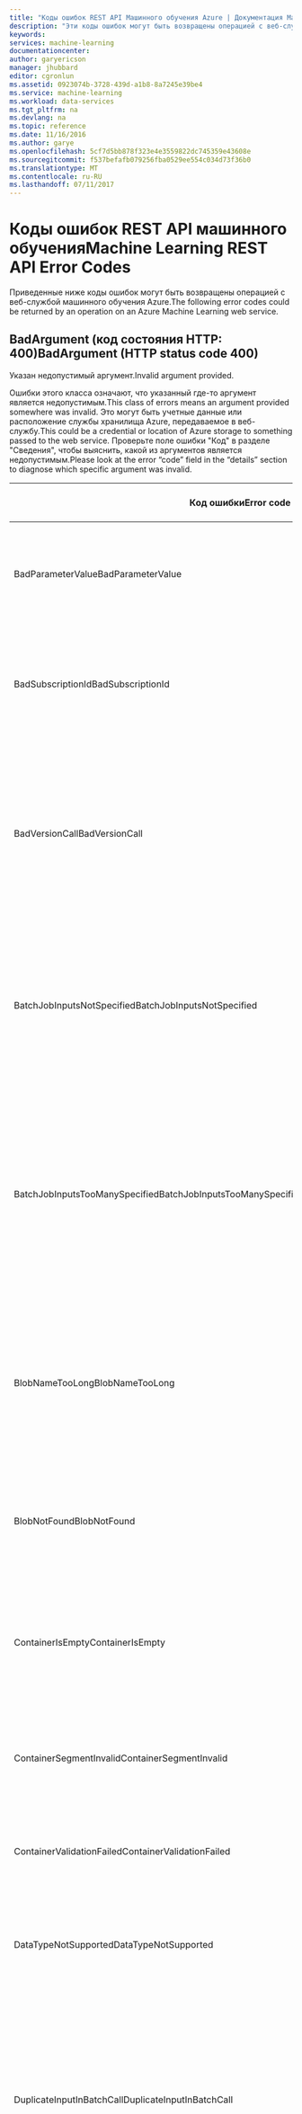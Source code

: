```yaml
---
title: "Коды ошибок REST API Машинного обучения Azure | Документация Майкрософт"
description: "Эти коды ошибок могут быть возвращены операцией с веб-службой машинного обучения Azure."
keywords: 
services: machine-learning
documentationcenter: 
author: garyericson
manager: jhubbard
editor: cgronlun
ms.assetid: 0923074b-3728-439d-a1b8-8a7245e39be4
ms.service: machine-learning
ms.workload: data-services
ms.tgt_pltfrm: na
ms.devlang: na
ms.topic: reference
ms.date: 11/16/2016
ms.author: garye
ms.openlocfilehash: 5cf7d5bb878f323e4e3559822dc745359e43608e
ms.sourcegitcommit: f537befafb079256fba0529ee554c034d73f36b0
ms.translationtype: MT
ms.contentlocale: ru-RU
ms.lasthandoff: 07/11/2017
---
```

# <a name="machine-learning-rest-api-error-codes"></a><span data-ttu-id="51729-103">Коды ошибок REST API машинного обучения</span><span class="sxs-lookup"><span data-stu-id="51729-103">Machine Learning REST API Error Codes</span></span>
 
<span data-ttu-id="51729-104">Приведенные ниже коды ошибок могут быть возвращены операцией с веб-службой машинного обучения Azure.</span><span class="sxs-lookup"><span data-stu-id="51729-104">The following error codes could be returned by an operation on an Azure Machine Learning web service.</span></span>
 
## <a name="badargument-http-status-code-400"></a><span data-ttu-id="51729-105">BadArgument (код состояния HTTP: 400)</span><span class="sxs-lookup"><span data-stu-id="51729-105">BadArgument (HTTP status code 400)</span></span>
 
<span data-ttu-id="51729-106">Указан недопустимый аргумент.</span><span class="sxs-lookup"><span data-stu-id="51729-106">Invalid argument provided.</span></span>
 
<span data-ttu-id="51729-107">Ошибки этого класса означают, что указанный где-то аргумент является недопустимым.</span><span class="sxs-lookup"><span data-stu-id="51729-107">This class of errors means an argument provided somewhere was invalid.</span></span> <span data-ttu-id="51729-108">Это могут быть учетные данные или расположение службы хранилища Azure, передаваемое в веб-службу.</span><span class="sxs-lookup"><span data-stu-id="51729-108">This could be a credential or location of Azure storage to something passed to the web service.</span></span> <span data-ttu-id="51729-109">Проверьте поле ошибки "Код" в разделе "Сведения", чтобы выяснить, какой из аргументов является недопустимым.</span><span class="sxs-lookup"><span data-stu-id="51729-109">Please look at the error “code” field in the “details” section to diagnose which specific argument was invalid.</span></span>
 
| <span data-ttu-id="51729-110">Код ошибки</span><span class="sxs-lookup"><span data-stu-id="51729-110">Error code</span></span> | <span data-ttu-id="51729-111">Сообщение для пользователя</span><span class="sxs-lookup"><span data-stu-id="51729-111">User message</span></span> |
| ---------- |--------------|
| <span data-ttu-id="51729-112">BadParameterValue</span><span class="sxs-lookup"><span data-stu-id="51729-112">BadParameterValue</span></span> | <span data-ttu-id="51729-113">Указано значение параметра, которое не удовлетворяет правилу параметра.</span><span class="sxs-lookup"><span data-stu-id="51729-113">The parameter value supplied does not satisfy the parameter rule on the parameter</span></span> |
| <span data-ttu-id="51729-114">BadSubscriptionId</span><span class="sxs-lookup"><span data-stu-id="51729-114">BadSubscriptionId</span></span> | <span data-ttu-id="51729-115">Для оценки использован не тот идентификатор подписки, который присутствует в ресурсе.</span><span class="sxs-lookup"><span data-stu-id="51729-115">The subscription Id that is used to score is not the one present in the resource</span></span> |
| <span data-ttu-id="51729-116">BadVersionCall</span><span class="sxs-lookup"><span data-stu-id="51729-116">BadVersionCall</span></span> | <span data-ttu-id="51729-117">Во время вызова API был передан недопустимый параметр версии: {0}.</span><span class="sxs-lookup"><span data-stu-id="51729-117">Invalid version parameter was passed during the API call: {0}.</span></span> <span data-ttu-id="51729-118">Обратитесь к странице справки по API, чтобы передать правильную версию, и повторите попытку.</span><span class="sxs-lookup"><span data-stu-id="51729-118">Check the API help page for passing the correct version and try again.</span></span> |
| <span data-ttu-id="51729-119">BatchJobInputsNotSpecified</span><span class="sxs-lookup"><span data-stu-id="51729-119">BatchJobInputsNotSpecified</span></span> | <span data-ttu-id="51729-120">В запросе не указаны следующие обязательные входные данные: {0}.</span><span class="sxs-lookup"><span data-stu-id="51729-120">The following required input(s) were not specified with the request: {0}.</span></span> <span data-ttu-id="51729-121">Убедитесь, что указаны все входные данные, и повторите попытку.</span><span class="sxs-lookup"><span data-stu-id="51729-121">Please ensure all input data is specified and try again.</span></span> |
| <span data-ttu-id="51729-122">BatchJobInputsTooManySpecified</span><span class="sxs-lookup"><span data-stu-id="51729-122">BatchJobInputsTooManySpecified</span></span> | <span data-ttu-id="51729-123">В запросе указано больше входных данных, чем определено в службе.</span><span class="sxs-lookup"><span data-stu-id="51729-123">The request specified more inputs than defined in the service.</span></span> <span data-ttu-id="51729-124">Список принимаемых входных данных: {0}.</span><span class="sxs-lookup"><span data-stu-id="51729-124">List of accepted input(s): {0}.</span></span> <span data-ttu-id="51729-125">Убедитесь, что все входные данные указаны правильно, и повторите попытку.</span><span class="sxs-lookup"><span data-stu-id="51729-125">Please ensure all input data is specified correctly and try again.</span></span> |
| <span data-ttu-id="51729-126">BlobNameTooLong</span><span class="sxs-lookup"><span data-stu-id="51729-126">BlobNameTooLong</span></span> | <span data-ttu-id="51729-127">Указан слишком длинный путь к хранилищу BLOB-объектов Azure для выходных диагностических данных: {0}.</span><span class="sxs-lookup"><span data-stu-id="51729-127">Azure blob storage path provided for diagnostic output is too long: {0}.</span></span> <span data-ttu-id="51729-128">Сократите путь и повторите попытку.</span><span class="sxs-lookup"><span data-stu-id="51729-128">Shorten the path and try again.</span></span> |
| <span data-ttu-id="51729-129">BlobNotFound</span><span class="sxs-lookup"><span data-stu-id="51729-129">BlobNotFound</span></span> | <span data-ttu-id="51729-130">Не удалось получить доступ к указанному большому двоичному объекту Azure: {0}.</span><span class="sxs-lookup"><span data-stu-id="51729-130">Unable to access the provided Azure blob - {0}.</span></span>  <span data-ttu-id="51729-131">Сообщение об ошибке Azure: {1}.</span><span class="sxs-lookup"><span data-stu-id="51729-131">Azure error message: {1}.</span></span> |
| <span data-ttu-id="51729-132">ContainerIsEmpty</span><span class="sxs-lookup"><span data-stu-id="51729-132">ContainerIsEmpty</span></span> | <span data-ttu-id="51729-133">Не указано имя контейнера службы хранилища Azure.</span><span class="sxs-lookup"><span data-stu-id="51729-133">No Azure storage container name was provided.</span></span> <span data-ttu-id="51729-134">Укажите допустимое имя контейнера и повторите попытку.</span><span class="sxs-lookup"><span data-stu-id="51729-134">Provide a valid container name and try again.</span></span> |
| <span data-ttu-id="51729-135">ContainerSegmentInvalid</span><span class="sxs-lookup"><span data-stu-id="51729-135">ContainerSegmentInvalid</span></span> | <span data-ttu-id="51729-136">Недопустимое имя контейнера.</span><span class="sxs-lookup"><span data-stu-id="51729-136">Invalid container name.</span></span> <span data-ttu-id="51729-137">Укажите допустимое имя контейнера и повторите попытку.</span><span class="sxs-lookup"><span data-stu-id="51729-137">Provide a valid container name and try again.</span></span> |
| <span data-ttu-id="51729-138">ContainerValidationFailed</span><span class="sxs-lookup"><span data-stu-id="51729-138">ContainerValidationFailed</span></span> | <span data-ttu-id="51729-139">Проверка контейнера BLOB-объектов завершилась следующей ошибкой: {0}.</span><span class="sxs-lookup"><span data-stu-id="51729-139">Blob container validation failed with this error: {0}.</span></span> |
| <span data-ttu-id="51729-140">DataTypeNotSupported</span><span class="sxs-lookup"><span data-stu-id="51729-140">DataTypeNotSupported</span></span> | <span data-ttu-id="51729-141">Указаны данные неподдерживаемого типа.</span><span class="sxs-lookup"><span data-stu-id="51729-141">Unsupported data type provided.</span></span> <span data-ttu-id="51729-142">Укажите данные допустимых типов и повторите попытку.</span><span class="sxs-lookup"><span data-stu-id="51729-142">Provide valid data type(s) and try again.</span></span> |
| <span data-ttu-id="51729-143">DuplicateInputInBatchCall</span><span class="sxs-lookup"><span data-stu-id="51729-143">DuplicateInputInBatchCall</span></span> | <span data-ttu-id="51729-144">Недопустимый пакетный запрос.</span><span class="sxs-lookup"><span data-stu-id="51729-144">The batch request is invalid.</span></span> <span data-ttu-id="51729-145">Невозможно одновременно указать отдельный элемент входных данных и несколько элементов входных данных.</span><span class="sxs-lookup"><span data-stu-id="51729-145">Cannot specify both single and multiple input at the same time.</span></span> <span data-ttu-id="51729-146">Удалите один из этих элементов из запроса и повторите попытку.</span><span class="sxs-lookup"><span data-stu-id="51729-146">Remove one of these items from the request and try again.</span></span> |
| <span data-ttu-id="51729-147">ExpiryTimeInThePast</span><span class="sxs-lookup"><span data-stu-id="51729-147">ExpiryTimeInThePast</span></span> | <span data-ttu-id="51729-148">Указано время окончания срока действия в прошлом: {0}.</span><span class="sxs-lookup"><span data-stu-id="51729-148">Expiry time provided is in the past: {0}.</span></span> <span data-ttu-id="51729-149">Укажите время окончания срока действия в будущем в формате UTC и повторите попытку.</span><span class="sxs-lookup"><span data-stu-id="51729-149">Provide a future expiry time in UTC and try again.</span></span> <span data-ttu-id="51729-150">Чтобы срок действия не истекал, задайте значение NULL.</span><span class="sxs-lookup"><span data-stu-id="51729-150">To never expire, set expiry time to NULL.</span></span> |
| <span data-ttu-id="51729-151">IncompleteSettings</span><span class="sxs-lookup"><span data-stu-id="51729-151">IncompleteSettings</span></span> | <span data-ttu-id="51729-152">Параметры диагностики являются неполными.</span><span class="sxs-lookup"><span data-stu-id="51729-152">Diagnostics settings are incomplete.</span></span> |
| <span data-ttu-id="51729-153">InputBlobRelativeLocationInvalid</span><span class="sxs-lookup"><span data-stu-id="51729-153">InputBlobRelativeLocationInvalid</span></span> | <span data-ttu-id="51729-154">Не указано имя большого двоичного объекта службы хранилища Azure.</span><span class="sxs-lookup"><span data-stu-id="51729-154">No Azure storage blob name provided.</span></span> <span data-ttu-id="51729-155">Укажите допустимое имя большого двоичного объекта и повторите попытку.</span><span class="sxs-lookup"><span data-stu-id="51729-155">Provide a valid blob name and try again.</span></span> |
| <span data-ttu-id="51729-156">InvalidBlob</span><span class="sxs-lookup"><span data-stu-id="51729-156">InvalidBlob</span></span> | <span data-ttu-id="51729-157">Недопустимая спецификация большого двоичного объекта: {0}.</span><span class="sxs-lookup"><span data-stu-id="51729-157">Invalid blob specification for blob: {0}.</span></span> <span data-ttu-id="51729-158">Убедитесь в правильности строки подключения и относительного пути или спецификации маркера SAS и повторите попытку.</span><span class="sxs-lookup"><span data-stu-id="51729-158">Verify that connection string / relative path or SAS token specification is correct and try again.</span></span> |
| <span data-ttu-id="51729-159">InvalidBlobConnectionString</span><span class="sxs-lookup"><span data-stu-id="51729-159">InvalidBlobConnectionString</span></span> | <span data-ttu-id="51729-160">Для одного из больших двоичных объектов ввода или вывода указана недопустимая строка подключения: {0}.</span><span class="sxs-lookup"><span data-stu-id="51729-160">The connection string specified for one of the input/output blobs in invalid: {0}.</span></span> <span data-ttu-id="51729-161">Исправьте ее и повторите попытку.</span><span class="sxs-lookup"><span data-stu-id="51729-161">Please correct this and try again.</span></span> |
| <span data-ttu-id="51729-162">InvalidBlobExtension</span><span class="sxs-lookup"><span data-stu-id="51729-162">InvalidBlobExtension</span></span> | <span data-ttu-id="51729-163">Ссылка на большой двоичный объект {0} является недопустимой или в ней отсутствует расширение файла.</span><span class="sxs-lookup"><span data-stu-id="51729-163">The blob reference: {0} has an invalid or missing file extension.</span></span> <span data-ttu-id="51729-164">Для этого типа выходных данных поддерживаются следующие расширения файла: "{1}".</span><span class="sxs-lookup"><span data-stu-id="51729-164">Supported file extensions for this output type are: "{1}".</span></span> |
| <span data-ttu-id="51729-165">InvalidInputNames</span><span class="sxs-lookup"><span data-stu-id="51729-165">InvalidInputNames</span></span> | <span data-ttu-id="51729-166">В запросе указаны недопустимые имена входных данных службы: {0}.</span><span class="sxs-lookup"><span data-stu-id="51729-166">Invalid service input name(s) specified in the request: {0}.</span></span> <span data-ttu-id="51729-167">Сопоставьте входные данные с соответствующими входными данными службы и повторите попытку.</span><span class="sxs-lookup"><span data-stu-id="51729-167">Please map the input data to the correct service inputs and try again.</span></span> |
| <span data-ttu-id="51729-168">InvalidOutputOverrideName</span><span class="sxs-lookup"><span data-stu-id="51729-168">InvalidOutputOverrideName</span></span> | <span data-ttu-id="51729-169">Недопустимое переопределяемое имя выходных данных: {0}.</span><span class="sxs-lookup"><span data-stu-id="51729-169">Invalid output override name: {0}.</span></span> <span data-ttu-id="51729-170">У службы нет выходного узла с таким именем.</span><span class="sxs-lookup"><span data-stu-id="51729-170">The service does not have an output node with this name.</span></span> <span data-ttu-id="51729-171">Передайте правильное имя выходного узла для переопределения (регистр знаков учитывается).</span><span class="sxs-lookup"><span data-stu-id="51729-171">Please pass in a correct output node name to override (case sensitivity applies).</span></span> |
| <span data-ttu-id="51729-172">InvalidQueryParameter</span><span class="sxs-lookup"><span data-stu-id="51729-172">InvalidQueryParameter</span></span> | <span data-ttu-id="51729-173">Недопустимый параметр запроса "{0}".</span><span class="sxs-lookup"><span data-stu-id="51729-173">Invalid query parameter '{0}'.</span></span> <span data-ttu-id="51729-174">{1}</span><span class="sxs-lookup"><span data-stu-id="51729-174">{1}</span></span> |
| <span data-ttu-id="51729-175">MissingInputBlobInformation</span><span class="sxs-lookup"><span data-stu-id="51729-175">MissingInputBlobInformation</span></span> | <span data-ttu-id="51729-176">Отсутствуют сведения о большом двоичном объекте службы хранилища Azure.</span><span class="sxs-lookup"><span data-stu-id="51729-176">Missing Azure storage blob information.</span></span> <span data-ttu-id="51729-177">Укажите допустимую строку подключения и относительный путь или универсальный код ресурса (URI) и повторите попытку.</span><span class="sxs-lookup"><span data-stu-id="51729-177">Provide a valid connection string and relative path or URI and try again.</span></span> |
| <span data-ttu-id="51729-178">MissingJobId</span><span class="sxs-lookup"><span data-stu-id="51729-178">MissingJobId</span></span> | <span data-ttu-id="51729-179">Идентификатор задания не указан.</span><span class="sxs-lookup"><span data-stu-id="51729-179">No job Id provided.</span></span> <span data-ttu-id="51729-180">Идентификатор задания возвращается при отправке задания в первый раз.</span><span class="sxs-lookup"><span data-stu-id="51729-180">A job Id is returned when a job was submitted for the first time.</span></span> <span data-ttu-id="51729-181">Проверьте правильность идентификатора задания и повторите попытку.</span><span class="sxs-lookup"><span data-stu-id="51729-181">Verify the job Id is correct and try again.</span></span> |
| <span data-ttu-id="51729-182">MissingKeys</span><span class="sxs-lookup"><span data-stu-id="51729-182">MissingKeys</span></span> | <span data-ttu-id="51729-183">Ключи не указаны, либо не предоставлен первичный или вторичный ключ.</span><span class="sxs-lookup"><span data-stu-id="51729-183">No Keys provided or one of Primary or Secondary Key is not provided.</span></span> |
| <span data-ttu-id="51729-184">MissingModelPackage</span><span class="sxs-lookup"><span data-stu-id="51729-184">MissingModelPackage</span></span> | <span data-ttu-id="51729-185">Не указан идентификатор пакета модели или пакет модели.</span><span class="sxs-lookup"><span data-stu-id="51729-185">No model package Id or model package provided.</span></span> <span data-ttu-id="51729-186">Укажите допустимый идентификатор пакета модели или пакет модели и повторите попытку.</span><span class="sxs-lookup"><span data-stu-id="51729-186">Provide a valid model package Id or model package and try again.</span></span> |
| <span data-ttu-id="51729-187">MissingOutputOverrideSpecification</span><span class="sxs-lookup"><span data-stu-id="51729-187">MissingOutputOverrideSpecification</span></span> | <span data-ttu-id="51729-188">В запросе отсутствует спецификация большого двоичного объекта для переопределения выходных данных {0}.</span><span class="sxs-lookup"><span data-stu-id="51729-188">The request is missing the blob specification for output override {0}.</span></span> <span data-ttu-id="51729-189">Укажите в запросе действительное расположение большого двоичного объекта или удалите спецификацию выходных данных, если переопределение расположения не требуется.</span><span class="sxs-lookup"><span data-stu-id="51729-189">Please specify a valid blob location with the request, or remove the output specification if no location override is desired.</span></span> |
| <span data-ttu-id="51729-190">MissingRequestInput</span><span class="sxs-lookup"><span data-stu-id="51729-190">MissingRequestInput</span></span> | <span data-ttu-id="51729-191">Веб-служба ожидает входные данные, но они не были предоставлены.</span><span class="sxs-lookup"><span data-stu-id="51729-191">The web service expects an input, but no input was provided.</span></span> <span data-ttu-id="51729-192">Убедитесь, что допустимые входные данные предоставляются через входные порты в модели, и повторите попытку.</span><span class="sxs-lookup"><span data-stu-id="51729-192">Ensure valid inputs are provided based on the published input ports in the model and try again.</span></span> |
| <span data-ttu-id="51729-193">MissingRequiredGlobalParameters</span><span class="sxs-lookup"><span data-stu-id="51729-193">MissingRequiredGlobalParameters</span></span> | <span data-ttu-id="51729-194">Указаны не все необходимые параметры веб-службы.</span><span class="sxs-lookup"><span data-stu-id="51729-194">Not all required web service parameter(s) provided.</span></span> <span data-ttu-id="51729-195">Проверьте правильность ожидаемых параметров для модулей и повторите попытку.</span><span class="sxs-lookup"><span data-stu-id="51729-195">Verify the parameter(s) expected for the module(s) are correct and try again.</span></span> |
| <span data-ttu-id="51729-196">MissingRequiredOutputOverrides</span><span class="sxs-lookup"><span data-stu-id="51729-196">MissingRequiredOutputOverrides</span></span> | <span data-ttu-id="51729-197">При вызове зашифрованной конечной точки службы обязательно передавать переопределения выходных данных для выходных данных службы.</span><span class="sxs-lookup"><span data-stu-id="51729-197">When calling an encrypted service endpoint it is mandatory to pass in output overrides for all the service's outputs.</span></span> <span data-ttu-id="51729-198">Сейчас отсутствуют переопределения следующих выходных данных: {0}</span><span class="sxs-lookup"><span data-stu-id="51729-198">Missing overrides at this time for these outputs: {0}</span></span> |
| <span data-ttu-id="51729-199">MissingWebServiceGroupId</span><span class="sxs-lookup"><span data-stu-id="51729-199">MissingWebServiceGroupId</span></span> | <span data-ttu-id="51729-200">Не указан идентификатор группы веб-службы.</span><span class="sxs-lookup"><span data-stu-id="51729-200">No web service group Id provided.</span></span> <span data-ttu-id="51729-201">Укажите допустимый идентификатор группы веб-службы и повторите попытку.</span><span class="sxs-lookup"><span data-stu-id="51729-201">Provide a valid web service group Id and try again.</span></span> |
| <span data-ttu-id="51729-202">MissingWebServiceId</span><span class="sxs-lookup"><span data-stu-id="51729-202">MissingWebServiceId</span></span> | <span data-ttu-id="51729-203">Не указан идентификатор веб-службы.</span><span class="sxs-lookup"><span data-stu-id="51729-203">No web service Id provided.</span></span> <span data-ttu-id="51729-204">Укажите допустимый идентификатор веб-службы и повторите попытку.</span><span class="sxs-lookup"><span data-stu-id="51729-204">Provide a valid web service Id and try again.</span></span> |
| <span data-ttu-id="51729-205">MissingWebServicePackage</span><span class="sxs-lookup"><span data-stu-id="51729-205">MissingWebServicePackage</span></span> | <span data-ttu-id="51729-206">Не указан пакет веб-службы.</span><span class="sxs-lookup"><span data-stu-id="51729-206">No web Service package provided.</span></span> <span data-ttu-id="51729-207">Укажите допустимый пакет веб-службы и повторите попытку.</span><span class="sxs-lookup"><span data-stu-id="51729-207">Provide a valid web service package and try again.</span></span> |
| <span data-ttu-id="51729-208">MissingWorkspaceId</span><span class="sxs-lookup"><span data-stu-id="51729-208">MissingWorkspaceId</span></span> | <span data-ttu-id="51729-209">Не указан идентификатор рабочей области.</span><span class="sxs-lookup"><span data-stu-id="51729-209">No workspace Id provided.</span></span> <span data-ttu-id="51729-210">Укажите допустимый идентификатор рабочей области и повторите попытку.</span><span class="sxs-lookup"><span data-stu-id="51729-210">Provide a valid workspace Id and try again.</span></span> |
| <span data-ttu-id="51729-211">ModelConfigurationInvalid</span><span class="sxs-lookup"><span data-stu-id="51729-211">ModelConfigurationInvalid</span></span> | <span data-ttu-id="51729-212">Недопустимая конфигурации модели в пакете модели.</span><span class="sxs-lookup"><span data-stu-id="51729-212">Invalid model configuration in the model package.</span></span> <span data-ttu-id="51729-213">Убедитесь, конфигурация модели содержит определение конечных точек вывода, конечную точку ошибок STD и конечную точку вывода STD, затем повторите попытку.</span><span class="sxs-lookup"><span data-stu-id="51729-213">Ensure the model configuration contains output endpoint(s) definition, std error endpoint, and std out endpoint and try again.</span></span> |
| <span data-ttu-id="51729-214">ModelPackageIdInvalid</span><span class="sxs-lookup"><span data-stu-id="51729-214">ModelPackageIdInvalid</span></span> | <span data-ttu-id="51729-215">Недопустимый идентификатор пакета модели.</span><span class="sxs-lookup"><span data-stu-id="51729-215">Invalid model package Id.</span></span> <span data-ttu-id="51729-216">Проверьте, правильно ли указан идентификатор пакета модели, и повторите попытку.</span><span class="sxs-lookup"><span data-stu-id="51729-216">Verify that the model package Id is correct and try again.</span></span> |
| <span data-ttu-id="51729-217">RequestBodyInvalid</span><span class="sxs-lookup"><span data-stu-id="51729-217">RequestBodyInvalid</span></span> | <span data-ttu-id="51729-218">Не указан текст запроса, или при десериализации текста запроса произошла ошибка.</span><span class="sxs-lookup"><span data-stu-id="51729-218">No request body provided or error in deserializing the request body.</span></span> |
| <span data-ttu-id="51729-219">RequestIsEmpty</span><span class="sxs-lookup"><span data-stu-id="51729-219">RequestIsEmpty</span></span> | <span data-ttu-id="51729-220">Запрос не указан.</span><span class="sxs-lookup"><span data-stu-id="51729-220">No request provided.</span></span> <span data-ttu-id="51729-221">Укажите допустимый запрос и повторите попытку.</span><span class="sxs-lookup"><span data-stu-id="51729-221">Provide a valid request and try again.</span></span> |
| <span data-ttu-id="51729-222">UnexpectedParameter</span><span class="sxs-lookup"><span data-stu-id="51729-222">UnexpectedParameter</span></span> | <span data-ttu-id="51729-223">Указан непредвиденный параметр.</span><span class="sxs-lookup"><span data-stu-id="51729-223">Unexpected parameters provided.</span></span> <span data-ttu-id="51729-224">Проверьте, что имена всех параметров указаны правильно и что передаются только ожидаемые параметры, после чего повторите попытку.</span><span class="sxs-lookup"><span data-stu-id="51729-224">Verify all parameter names are spelled correctly, only expected parameters are passed, and try again.</span></span> |
| <span data-ttu-id="51729-225">UnknownError</span><span class="sxs-lookup"><span data-stu-id="51729-225">UnknownError</span></span> | <span data-ttu-id="51729-226">Произошла неизвестная ошибка.</span><span class="sxs-lookup"><span data-stu-id="51729-226">Unknown error.</span></span> |
| <span data-ttu-id="51729-227">UserParameterInvalid</span><span class="sxs-lookup"><span data-stu-id="51729-227">UserParameterInvalid</span></span> | <span data-ttu-id="51729-228">{0}</span><span class="sxs-lookup"><span data-stu-id="51729-228">{0}</span></span> |
| <span data-ttu-id="51729-229">WebServiceConcurrentRequestRequirementInvalid</span><span class="sxs-lookup"><span data-stu-id="51729-229">WebServiceConcurrentRequestRequirementInvalid</span></span> | <span data-ttu-id="51729-230">Не удается изменить требуемое число одновременных запросов для веб-службы {0}.</span><span class="sxs-lookup"><span data-stu-id="51729-230">Cannot change concurrent requests requirements for {0} web service.</span></span> |
| <span data-ttu-id="51729-231">WebServiceIdInvalid</span><span class="sxs-lookup"><span data-stu-id="51729-231">WebServiceIdInvalid</span></span> | <span data-ttu-id="51729-232">Указан недопустимый идентификатор веб-службы.</span><span class="sxs-lookup"><span data-stu-id="51729-232">Invalid web service id provided.</span></span> <span data-ttu-id="51729-233">Идентификатором веб-службы должен быть допустимый идентификатор GUID.</span><span class="sxs-lookup"><span data-stu-id="51729-233">Web service id should be a valid guid.</span></span> |
| <span data-ttu-id="51729-234">WebServiceTooManyConcurrentRequestRequirement</span><span class="sxs-lookup"><span data-stu-id="51729-234">WebServiceTooManyConcurrentRequestRequirement</span></span> | <span data-ttu-id="51729-235">Не удалось задать значение требуемого числа одновременных запросов больше {0}.</span><span class="sxs-lookup"><span data-stu-id="51729-235">Cannot set concurrent request requirement to more than {0}.</span></span> |
| <span data-ttu-id="51729-236">WebServiceTypeInvalid</span><span class="sxs-lookup"><span data-stu-id="51729-236">WebServiceTypeInvalid</span></span> | <span data-ttu-id="51729-237">Указан недопустимый тип веб-службы.</span><span class="sxs-lookup"><span data-stu-id="51729-237">Invalid web service type provided.</span></span> <span data-ttu-id="51729-238">Проверьте правильность допустимого типа веб-службы и повторите попытку.</span><span class="sxs-lookup"><span data-stu-id="51729-238">Verify the valid web service type is correct and try again.</span></span> <span data-ttu-id="51729-239">Допустимые типы веб-службы: {0}.</span><span class="sxs-lookup"><span data-stu-id="51729-239">Valid web service types: {0}.</span></span> |
 
## <a name="baduserargument-http-status-code-400"></a><span data-ttu-id="51729-240">BadUserArgument (код состояния HTTP: 400)</span><span class="sxs-lookup"><span data-stu-id="51729-240">BadUserArgument (HTTP status code 400)</span></span>
 
<span data-ttu-id="51729-241">Указан недопустимый аргумент пользователя.</span><span class="sxs-lookup"><span data-stu-id="51729-241">Invalid user argument provided.</span></span>
 
| <span data-ttu-id="51729-242">Код ошибки</span><span class="sxs-lookup"><span data-stu-id="51729-242">Error code</span></span> | <span data-ttu-id="51729-243">Сообщение для пользователя</span><span class="sxs-lookup"><span data-stu-id="51729-243">User message</span></span> |
| ---------- |--------------|
| <span data-ttu-id="51729-244">InputMismatchError</span><span class="sxs-lookup"><span data-stu-id="51729-244">InputMismatchError</span></span> | <span data-ttu-id="51729-245">Входные данные не соответствует схеме входного порта.</span><span class="sxs-lookup"><span data-stu-id="51729-245">Input data does not match input port schema.</span></span> |
| <span data-ttu-id="51729-246">InputParseError</span><span class="sxs-lookup"><span data-stu-id="51729-246">InputParseError</span></span> | <span data-ttu-id="51729-247">Произошла ошибка анализа входного вектора.</span><span class="sxs-lookup"><span data-stu-id="51729-247">Parsing of input vector failed.</span></span>  <span data-ttu-id="51729-248">Убедитесь, что входной вектор содержит правильное количество столбцов и типов данных.</span><span class="sxs-lookup"><span data-stu-id="51729-248">Verify the input vector has the correct number of columns and data types.</span></span>  <span data-ttu-id="51729-249">Дополнительная информация: {0}.</span><span class="sxs-lookup"><span data-stu-id="51729-249">Additional details: {0}.</span></span> |
| <span data-ttu-id="51729-250">MissingRequiredGlobalParameters</span><span class="sxs-lookup"><span data-stu-id="51729-250">MissingRequiredGlobalParameters</span></span> | <span data-ttu-id="51729-251">Отсутствуют параметры, ожидаемые веб-службой.</span><span class="sxs-lookup"><span data-stu-id="51729-251">Parameter(s) expected by the web service are missing.</span></span> <span data-ttu-id="51729-252">Проверьте правильность всех обязательных параметров, ожидаемых веб-службой, и повторите попытку.</span><span class="sxs-lookup"><span data-stu-id="51729-252">Verify all the required parameters expected by the web service are correct and try again.</span></span> |
| <span data-ttu-id="51729-253">UnexpectedParameter</span><span class="sxs-lookup"><span data-stu-id="51729-253">UnexpectedParameter</span></span> | <span data-ttu-id="51729-254">Убедитесь, что передаются только обязательные параметры, ожидаемые веб-службой, и повторите попытку.</span><span class="sxs-lookup"><span data-stu-id="51729-254">Verify only the required parameters expected by the web service are passed and try again.</span></span> |
| <span data-ttu-id="51729-255">UserParameterInvalid</span><span class="sxs-lookup"><span data-stu-id="51729-255">UserParameterInvalid</span></span> | <span data-ttu-id="51729-256">{0}</span><span class="sxs-lookup"><span data-stu-id="51729-256">{0}</span></span> |
 
## <a name="invalidoperation-http-status-code-400"></a><span data-ttu-id="51729-257">InvalidOperation (код состояния HTTP: 400)</span><span class="sxs-lookup"><span data-stu-id="51729-257">InvalidOperation (HTTP status code 400)</span></span>
 
<span data-ttu-id="51729-258">Запрос является недопустимым в текущем контексте.</span><span class="sxs-lookup"><span data-stu-id="51729-258">The request is invalid in the current context.</span></span>
 
| <span data-ttu-id="51729-259">Код ошибки</span><span class="sxs-lookup"><span data-stu-id="51729-259">Error code</span></span> | <span data-ttu-id="51729-260">Сообщение для пользователя</span><span class="sxs-lookup"><span data-stu-id="51729-260">User message</span></span> |
| ---------- |--------------|
| <span data-ttu-id="51729-261">CannotStartJob</span><span class="sxs-lookup"><span data-stu-id="51729-261">CannotStartJob</span></span> | <span data-ttu-id="51729-262">Не удается запустить задание, так как оно находится в состоянии {0}.</span><span class="sxs-lookup"><span data-stu-id="51729-262">The job cannot be started because it is in {0} state.</span></span> |
| <span data-ttu-id="51729-263">IncompatibleModel</span><span class="sxs-lookup"><span data-stu-id="51729-263">IncompatibleModel</span></span> | <span data-ttu-id="51729-264">Модель несовместима с версией запроса.</span><span class="sxs-lookup"><span data-stu-id="51729-264">The model is incompatible with the request version.</span></span> <span data-ttu-id="51729-265">Версия запроса поддерживает только модели с отдельным выходным объектом DataTable.</span><span class="sxs-lookup"><span data-stu-id="51729-265">The request version only supports single datatable output models.</span></span> |
| <span data-ttu-id="51729-266">MultipleInputsNotAllowed</span><span class="sxs-lookup"><span data-stu-id="51729-266">MultipleInputsNotAllowed</span></span> | <span data-ttu-id="51729-267">Модель не допускает несколько элементов входных данных.</span><span class="sxs-lookup"><span data-stu-id="51729-267">The model does not allow multiple inputs.</span></span> |
 
## <a name="libraryexecutionerror-http-status-code-400"></a><span data-ttu-id="51729-268">LibraryExecutionError (код состояния HTTP: 400)</span><span class="sxs-lookup"><span data-stu-id="51729-268">LibraryExecutionError (HTTP status code 400)</span></span>
 
<span data-ttu-id="51729-269">При выполнении модуля произошла внутренняя ошибка библиотеки.</span><span class="sxs-lookup"><span data-stu-id="51729-269">Module execution encountered an internal library error.</span></span>
 
 
## <a name="moduleexecutionerror-http-status-code-400"></a><span data-ttu-id="51729-270">ModuleExecutionError (код состояния HTTP: 400)</span><span class="sxs-lookup"><span data-stu-id="51729-270">ModuleExecutionError (HTTP status code 400)</span></span>
 
<span data-ttu-id="51729-271">Ошибка выполнения модуля.</span><span class="sxs-lookup"><span data-stu-id="51729-271">Module execution encountered an error.</span></span>
 
 
## <a name="webservicepackageerror-http-status-code-400"></a><span data-ttu-id="51729-272">WebServicePackageError (код состояния HTTP: 400)</span><span class="sxs-lookup"><span data-stu-id="51729-272">WebServicePackageError (HTTP status code 400)</span></span>
 
<span data-ttu-id="51729-273">Указан недопустимый пакет веб-службы.</span><span class="sxs-lookup"><span data-stu-id="51729-273">Invalid web service package.</span></span> <span data-ttu-id="51729-274">Проверьте правильность указанного пакета веб-службы и повторите попытку.</span><span class="sxs-lookup"><span data-stu-id="51729-274">Verify the web service package provided is correct and try again.</span></span>
 
| <span data-ttu-id="51729-275">Код ошибки</span><span class="sxs-lookup"><span data-stu-id="51729-275">Error code</span></span> | <span data-ttu-id="51729-276">Сообщение для пользователя</span><span class="sxs-lookup"><span data-stu-id="51729-276">User message</span></span> |
| ---------- |--------------|
| <span data-ttu-id="51729-277">FormatError</span><span class="sxs-lookup"><span data-stu-id="51729-277">FormatError</span></span> | <span data-ttu-id="51729-278">Пакет веб-службы имеет неправильный формат.</span><span class="sxs-lookup"><span data-stu-id="51729-278">The web service package is malformed.</span></span> <span data-ttu-id="51729-279">Дополнительные сведения: {0}.</span><span class="sxs-lookup"><span data-stu-id="51729-279">Details: {0}</span></span> |
| <span data-ttu-id="51729-280">RuntimesError</span><span class="sxs-lookup"><span data-stu-id="51729-280">RuntimesError</span></span> | <span data-ttu-id="51729-281">Недопустимый граф пакета веб-службы.</span><span class="sxs-lookup"><span data-stu-id="51729-281">The web service package graph is invalid.</span></span> <span data-ttu-id="51729-282">Дополнительные сведения: {0}.</span><span class="sxs-lookup"><span data-stu-id="51729-282">Details: {0}</span></span> |
| <span data-ttu-id="51729-283">ValidationError</span><span class="sxs-lookup"><span data-stu-id="51729-283">ValidationError</span></span> | <span data-ttu-id="51729-284">Недопустимый граф пакета веб-службы.</span><span class="sxs-lookup"><span data-stu-id="51729-284">The web service package graph is invalid.</span></span> <span data-ttu-id="51729-285">Дополнительные сведения: {0}.</span><span class="sxs-lookup"><span data-stu-id="51729-285">Details: {0}</span></span> |
 
## <a name="unauthorized-http-status-code-401"></a><span data-ttu-id="51729-286">Unauthorized (код состояния HTTP: 401).</span><span class="sxs-lookup"><span data-stu-id="51729-286">Unauthorized (HTTP status code 401)</span></span>
 
<span data-ttu-id="51729-287">Запрос не авторизован для доступа к ресурсу.</span><span class="sxs-lookup"><span data-stu-id="51729-287">Request is unauthorized to access resource.</span></span>
 
| <span data-ttu-id="51729-288">Код ошибки</span><span class="sxs-lookup"><span data-stu-id="51729-288">Error code</span></span> | <span data-ttu-id="51729-289">Сообщение для пользователя</span><span class="sxs-lookup"><span data-stu-id="51729-289">User message</span></span> |
| ---------- |--------------|
| <span data-ttu-id="51729-290">AdminRequestUnauthorized</span><span class="sxs-lookup"><span data-stu-id="51729-290">AdminRequestUnauthorized</span></span> | <span data-ttu-id="51729-291">Не авторизовано</span><span class="sxs-lookup"><span data-stu-id="51729-291">Unauthorized</span></span> |
| <span data-ttu-id="51729-292">ManagementRequestUnauthorized</span><span class="sxs-lookup"><span data-stu-id="51729-292">ManagementRequestUnauthorized</span></span> | <span data-ttu-id="51729-293">Не авторизовано</span><span class="sxs-lookup"><span data-stu-id="51729-293">Unauthorized</span></span> |
| <span data-ttu-id="51729-294">ScoreRequestUnauthorized</span><span class="sxs-lookup"><span data-stu-id="51729-294">ScoreRequestUnauthorized</span></span> | <span data-ttu-id="51729-295">Указаны недопустимые учетные данные.</span><span class="sxs-lookup"><span data-stu-id="51729-295">Invalid credentials provided.</span></span> |
 
## <a name="notfound-http-status-code-404"></a><span data-ttu-id="51729-296">NotFound (код состояния HTTP: 404)</span><span class="sxs-lookup"><span data-stu-id="51729-296">NotFound (HTTP status code 404)</span></span>
 
<span data-ttu-id="51729-297">Ресурс не найден.</span><span class="sxs-lookup"><span data-stu-id="51729-297">Resource not found.</span></span>
 
| <span data-ttu-id="51729-298">Код ошибки</span><span class="sxs-lookup"><span data-stu-id="51729-298">Error code</span></span> | <span data-ttu-id="51729-299">Сообщение для пользователя</span><span class="sxs-lookup"><span data-stu-id="51729-299">User message</span></span> |
| ---------- |--------------|
| <span data-ttu-id="51729-300">ModelPackageNotFound</span><span class="sxs-lookup"><span data-stu-id="51729-300">ModelPackageNotFound</span></span> | <span data-ttu-id="51729-301">Пакет модели не найден.</span><span class="sxs-lookup"><span data-stu-id="51729-301">Model package not found.</span></span> <span data-ttu-id="51729-302">Проверьте, правильно ли указан идентификатор пакета модели, и повторите попытку.</span><span class="sxs-lookup"><span data-stu-id="51729-302">Verify the model package Id is correct and try again.</span></span> |
| <span data-ttu-id="51729-303">WebServiceIdNotFoundInWorkspace</span><span class="sxs-lookup"><span data-stu-id="51729-303">WebServiceIdNotFoundInWorkspace</span></span> | <span data-ttu-id="51729-304">Веб-служба в этой рабочей области не найдена.</span><span class="sxs-lookup"><span data-stu-id="51729-304">Web service under this workspace not found.</span></span> <span data-ttu-id="51729-305">Обнаружено несоответствие между webServiceId и workspaceId.</span><span class="sxs-lookup"><span data-stu-id="51729-305">There is a mismatch between the webServiceId and the workspaceId.</span></span> <span data-ttu-id="51729-306">Убедитесь, что указанная веб-служба является частью рабочей области, и повторите попытку.</span><span class="sxs-lookup"><span data-stu-id="51729-306">Verify the web service provided is part of the workspace and try again.</span></span> |
| <span data-ttu-id="51729-307">WebServiceNotFound</span><span class="sxs-lookup"><span data-stu-id="51729-307">WebServiceNotFound</span></span> | <span data-ttu-id="51729-308">Веб-служба не найдена.</span><span class="sxs-lookup"><span data-stu-id="51729-308">Web service not found.</span></span> <span data-ttu-id="51729-309">Проверьте правильность идентификатора веб-службы и повторите попытку.</span><span class="sxs-lookup"><span data-stu-id="51729-309">Verify the web service Id is correct and try again.</span></span> |
| <span data-ttu-id="51729-310">WorkspaceNotFound</span><span class="sxs-lookup"><span data-stu-id="51729-310">WorkspaceNotFound</span></span> | <span data-ttu-id="51729-311">Рабочая область не найдена.</span><span class="sxs-lookup"><span data-stu-id="51729-311">Workspace not found.</span></span> <span data-ttu-id="51729-312">Проверьте правильность идентификатора рабочей области и повторите попытку.</span><span class="sxs-lookup"><span data-stu-id="51729-312">Verify the workspace Id is correct and try again.</span></span> |
 
## <a name="requesttimeout-http-status-code-408"></a><span data-ttu-id="51729-313">RequestTimeout (код состояния HTTP: 408)</span><span class="sxs-lookup"><span data-stu-id="51729-313">RequestTimeout (HTTP status code 408)</span></span>
 
<span data-ttu-id="51729-314">Не удалось выполнить операцию за отведенное время.</span><span class="sxs-lookup"><span data-stu-id="51729-314">The operation could not be completed within the permitted time.</span></span>
 
| <span data-ttu-id="51729-315">Код ошибки</span><span class="sxs-lookup"><span data-stu-id="51729-315">Error code</span></span> | <span data-ttu-id="51729-316">Сообщение для пользователя</span><span class="sxs-lookup"><span data-stu-id="51729-316">User message</span></span> |
| ---------- |--------------|
| <span data-ttu-id="51729-317">RequestCanceled</span><span class="sxs-lookup"><span data-stu-id="51729-317">RequestCanceled</span></span> | <span data-ttu-id="51729-318">Запрос был отменен клиентом.</span><span class="sxs-lookup"><span data-stu-id="51729-318">Request was canceled by the client.</span></span> |
| <span data-ttu-id="51729-319">ScoreRequestTimeout</span><span class="sxs-lookup"><span data-stu-id="51729-319">ScoreRequestTimeout</span></span> | <span data-ttu-id="51729-320">Истекло время ожидания выполнения запроса.</span><span class="sxs-lookup"><span data-stu-id="51729-320">Execution request timed out.</span></span> |
 
## <a name="conflict-http-status-code-409"></a><span data-ttu-id="51729-321">Conflict (код состояния HTTP: 409)</span><span class="sxs-lookup"><span data-stu-id="51729-321">Conflict (HTTP status code 409)</span></span>
 
<span data-ttu-id="51729-322">Ресурс уже существует.</span><span class="sxs-lookup"><span data-stu-id="51729-322">Resource already exists.</span></span>
 
| <span data-ttu-id="51729-323">Код ошибки</span><span class="sxs-lookup"><span data-stu-id="51729-323">Error code</span></span> | <span data-ttu-id="51729-324">Сообщение для пользователя</span><span class="sxs-lookup"><span data-stu-id="51729-324">User message</span></span> |
| ---------- |--------------|
| <span data-ttu-id="51729-325">ModelOutputMetadataMismatch</span><span class="sxs-lookup"><span data-stu-id="51729-325">ModelOutputMetadataMismatch</span></span> | <span data-ttu-id="51729-326">Недопустимое имя параметра вывода.</span><span class="sxs-lookup"><span data-stu-id="51729-326">Invalid output parameter name.</span></span> <span data-ttu-id="51729-327">Попробуйте воспользоваться модулем редактора метаданных для переименования столбцов, после чего повторите попытку.</span><span class="sxs-lookup"><span data-stu-id="51729-327">Try using the metadata editor module to rename columns and try again.</span></span> |
 
## <a name="memoryquotaviolation-http-status-code-413"></a><span data-ttu-id="51729-328">MemoryQuotaViolation (код состояния HTTP: 413)</span><span class="sxs-lookup"><span data-stu-id="51729-328">MemoryQuotaViolation (HTTP status code 413)</span></span>
 
<span data-ttu-id="51729-329">Модель превысила назначенную ей квоту памяти.</span><span class="sxs-lookup"><span data-stu-id="51729-329">The model had exceeded the memory quota assigned to it.</span></span>
 
| <span data-ttu-id="51729-330">Код ошибки</span><span class="sxs-lookup"><span data-stu-id="51729-330">Error code</span></span> | <span data-ttu-id="51729-331">Сообщение для пользователя</span><span class="sxs-lookup"><span data-stu-id="51729-331">User message</span></span> |
| ---------- |--------------|
| <span data-ttu-id="51729-332">OutOfMemoryLimit</span><span class="sxs-lookup"><span data-stu-id="51729-332">OutOfMemoryLimit</span></span> | <span data-ttu-id="51729-333">Модель использовала больше памяти, чем следовало.</span><span class="sxs-lookup"><span data-stu-id="51729-333">The model consumed more memory than was appropriated for it.</span></span> <span data-ttu-id="51729-334">Максимальный допустимый объем памяти для модели — {0} МБ.</span><span class="sxs-lookup"><span data-stu-id="51729-334">Maximum allowed memory for the model is {0} MB.</span></span> <span data-ttu-id="51729-335">Проверьте модель на наличие проблем.</span><span class="sxs-lookup"><span data-stu-id="51729-335">Please check your model for issues.</span></span> |
 
## <a name="internalerror-http-status-code-500"></a><span data-ttu-id="51729-336">InternalError (код состояния HTTP: 500)</span><span class="sxs-lookup"><span data-stu-id="51729-336">InternalError (HTTP status code 500)</span></span>
 
<span data-ttu-id="51729-337">При выполнении обнаружена внутренняя ошибка.</span><span class="sxs-lookup"><span data-stu-id="51729-337">Execution encountered an internal error.</span></span>
 
| <span data-ttu-id="51729-338">Код ошибки</span><span class="sxs-lookup"><span data-stu-id="51729-338">Error code</span></span> | <span data-ttu-id="51729-339">Сообщение для пользователя</span><span class="sxs-lookup"><span data-stu-id="51729-339">User message</span></span> |
| ---------- |--------------|
| <span data-ttu-id="51729-340">AdminAuthenticationFailed</span><span class="sxs-lookup"><span data-stu-id="51729-340">AdminAuthenticationFailed</span></span> |  |
| <span data-ttu-id="51729-341">BackendArgumentError</span><span class="sxs-lookup"><span data-stu-id="51729-341">BackendArgumentError</span></span> |  |
| <span data-ttu-id="51729-342">BackendBadRequest</span><span class="sxs-lookup"><span data-stu-id="51729-342">BackendBadRequest</span></span> |  |
| <span data-ttu-id="51729-343">ClusterConfigBlobMisconfigured</span><span class="sxs-lookup"><span data-stu-id="51729-343">ClusterConfigBlobMisconfigured</span></span> |  |
| <span data-ttu-id="51729-344">ContainerProcessTerminatedWithSystemError</span><span class="sxs-lookup"><span data-stu-id="51729-344">ContainerProcessTerminatedWithSystemError</span></span> | <span data-ttu-id="51729-345">Произошло аварийное завершение процесса контейнера с системной ошибкой.</span><span class="sxs-lookup"><span data-stu-id="51729-345">The container process crashed with system error</span></span> |
| <span data-ttu-id="51729-346">ContainerProcessTerminatedWithUnknownError</span><span class="sxs-lookup"><span data-stu-id="51729-346">ContainerProcessTerminatedWithUnknownError</span></span> | <span data-ttu-id="51729-347">Произошло аварийное завершение процесса контейнера с неизвестной ошибкой.</span><span class="sxs-lookup"><span data-stu-id="51729-347">The container process crashed with unknown error</span></span> |
| <span data-ttu-id="51729-348">ContainerValidationFailed</span><span class="sxs-lookup"><span data-stu-id="51729-348">ContainerValidationFailed</span></span> | <span data-ttu-id="51729-349">Проверка контейнера BLOB-объектов завершилась следующей ошибкой: {0}.</span><span class="sxs-lookup"><span data-stu-id="51729-349">Blob container validation failed with this error: {0}.</span></span> |
| <span data-ttu-id="51729-350">DeleteWebServiceResourceFailed</span><span class="sxs-lookup"><span data-stu-id="51729-350">DeleteWebServiceResourceFailed</span></span> |  |
| <span data-ttu-id="51729-351">ExceptionDeserializationError</span><span class="sxs-lookup"><span data-stu-id="51729-351">ExceptionDeserializationError</span></span> |  |
| <span data-ttu-id="51729-352">FailedGettingApiDocument</span><span class="sxs-lookup"><span data-stu-id="51729-352">FailedGettingApiDocument</span></span> |  |
| <span data-ttu-id="51729-353">FailedStoringWebService</span><span class="sxs-lookup"><span data-stu-id="51729-353">FailedStoringWebService</span></span> |  |
| <span data-ttu-id="51729-354">InvalidMemoryConfiguration</span><span class="sxs-lookup"><span data-stu-id="51729-354">InvalidMemoryConfiguration</span></span> | <span data-ttu-id="51729-355">InvalidMemoryConfiguration, ConfigValue: {0}</span><span class="sxs-lookup"><span data-stu-id="51729-355">InvalidMemoryConfiguration, ConfigValue: {0}</span></span> |
| <span data-ttu-id="51729-356">InvalidResourceCacheConfiguration</span><span class="sxs-lookup"><span data-stu-id="51729-356">InvalidResourceCacheConfiguration</span></span> |  |
| <span data-ttu-id="51729-357">InvalidResourceDownloadConfiguration</span><span class="sxs-lookup"><span data-stu-id="51729-357">InvalidResourceDownloadConfiguration</span></span> |  |
| <span data-ttu-id="51729-358">InvalidWebServiceResources</span><span class="sxs-lookup"><span data-stu-id="51729-358">InvalidWebServiceResources</span></span> |  |
| <span data-ttu-id="51729-359">MissingTaskInstance</span><span class="sxs-lookup"><span data-stu-id="51729-359">MissingTaskInstance</span></span> | <span data-ttu-id="51729-360">Не указаны аргументы.</span><span class="sxs-lookup"><span data-stu-id="51729-360">No arguments provided.</span></span> <span data-ttu-id="51729-361">Убедитесь, что допустимые аргументы передаются, и повторите попытку.</span><span class="sxs-lookup"><span data-stu-id="51729-361">Verify that valid arguments are passed and try again.</span></span> |
| <span data-ttu-id="51729-362">ModelPackageInvalid</span><span class="sxs-lookup"><span data-stu-id="51729-362">ModelPackageInvalid</span></span> |  |
| <span data-ttu-id="51729-363">ModuleExecutionFailed</span><span class="sxs-lookup"><span data-stu-id="51729-363">ModuleExecutionFailed</span></span> |  |
| <span data-ttu-id="51729-364">ModuleLoadFailed</span><span class="sxs-lookup"><span data-stu-id="51729-364">ModuleLoadFailed</span></span> |  |
| <span data-ttu-id="51729-365">ModuleObjectCloneFailed</span><span class="sxs-lookup"><span data-stu-id="51729-365">ModuleObjectCloneFailed</span></span> |  |
| <span data-ttu-id="51729-366">OutputConversionFailed</span><span class="sxs-lookup"><span data-stu-id="51729-366">OutputConversionFailed</span></span> |  |
| <span data-ttu-id="51729-367">PortDataTypeNotSupported</span><span class="sxs-lookup"><span data-stu-id="51729-367">PortDataTypeNotSupported</span></span> | <span data-ttu-id="51729-368">Неподдерживаемый тип данных для ИД порта {0}: {1}.</span><span class="sxs-lookup"><span data-stu-id="51729-368">Port id={0} has an unsupported data type: {1}.</span></span> |
| <span data-ttu-id="51729-369">ResourceDownload</span><span class="sxs-lookup"><span data-stu-id="51729-369">ResourceDownload</span></span> |  |
| <span data-ttu-id="51729-370">ResourceLoadFailed</span><span class="sxs-lookup"><span data-stu-id="51729-370">ResourceLoadFailed</span></span> |  |
| <span data-ttu-id="51729-371">ServiceUrisNotFound</span><span class="sxs-lookup"><span data-stu-id="51729-371">ServiceUrisNotFound</span></span> |  |
| <span data-ttu-id="51729-372">SwaggerGeneration</span><span class="sxs-lookup"><span data-stu-id="51729-372">SwaggerGeneration</span></span> | <span data-ttu-id="51729-373">Сбой при создании Swagger, сведения об ошибке: {0}.</span><span class="sxs-lookup"><span data-stu-id="51729-373">Swagger generation failed, Details: {0}</span></span> |
| <span data-ttu-id="51729-374">UnexpectedScoreStatus</span><span class="sxs-lookup"><span data-stu-id="51729-374">UnexpectedScoreStatus</span></span> |  |
| <span data-ttu-id="51729-375">UnknownBackendErrorResponse</span><span class="sxs-lookup"><span data-stu-id="51729-375">UnknownBackendErrorResponse</span></span> |  |
| <span data-ttu-id="51729-376">UnknownError</span><span class="sxs-lookup"><span data-stu-id="51729-376">UnknownError</span></span> |  |
| <span data-ttu-id="51729-377">UnknownJobStatusCode</span><span class="sxs-lookup"><span data-stu-id="51729-377">UnknownJobStatusCode</span></span> | <span data-ttu-id="51729-378">Неизвестный код состояния задания: {0}.</span><span class="sxs-lookup"><span data-stu-id="51729-378">Unknown job status code {0}.</span></span> |
| <span data-ttu-id="51729-379">UnknownModuleError</span><span class="sxs-lookup"><span data-stu-id="51729-379">UnknownModuleError</span></span> |  |
| <span data-ttu-id="51729-380">UpdateWebServiceResourceFailed</span><span class="sxs-lookup"><span data-stu-id="51729-380">UpdateWebServiceResourceFailed</span></span> |  |
| <span data-ttu-id="51729-381">WebServiceGroupNotFound</span><span class="sxs-lookup"><span data-stu-id="51729-381">WebServiceGroupNotFound</span></span> |  |
| <span data-ttu-id="51729-382">WebServicePackageInvalid</span><span class="sxs-lookup"><span data-stu-id="51729-382">WebServicePackageInvalid</span></span> | <span data-ttu-id="51729-383">InvalidWebServicePackage, сведения: {0}.</span><span class="sxs-lookup"><span data-stu-id="51729-383">InvalidWebServicePackage, Details: {0}</span></span> |
| <span data-ttu-id="51729-384">WorkerAuthorizationFailed</span><span class="sxs-lookup"><span data-stu-id="51729-384">WorkerAuthorizationFailed</span></span> |  |
| <span data-ttu-id="51729-385">WorkerUnreachable</span><span class="sxs-lookup"><span data-stu-id="51729-385">WorkerUnreachable</span></span> |  |
 
## <a name="internalerrorsystemlowonmemory-http-status-code-500"></a><span data-ttu-id="51729-386">InternalErrorSystemLowOnMemory (код состояния HTTP: 500)</span><span class="sxs-lookup"><span data-stu-id="51729-386">InternalErrorSystemLowOnMemory (HTTP status code 500)</span></span>
 
<span data-ttu-id="51729-387">При выполнении обнаружена внутренняя ошибка.</span><span class="sxs-lookup"><span data-stu-id="51729-387">Execution encountered an internal error.</span></span> <span data-ttu-id="51729-388">В системе нехватка памяти.</span><span class="sxs-lookup"><span data-stu-id="51729-388">System low on memory.</span></span> <span data-ttu-id="51729-389">Повторите попытку позже.</span><span class="sxs-lookup"><span data-stu-id="51729-389">Please try again.</span></span>
 
 
## <a name="modelpackageformaterror-http-status-code-500"></a><span data-ttu-id="51729-390">ModelPackageFormatError (код состояния HTTP: 500)</span><span class="sxs-lookup"><span data-stu-id="51729-390">ModelPackageFormatError (HTTP status code 500)</span></span>
 
<span data-ttu-id="51729-391">Недопустимый пакет модели.</span><span class="sxs-lookup"><span data-stu-id="51729-391">Invalid model package.</span></span> <span data-ttu-id="51729-392">Проверьте, правильно ли указан пакет модели, и повторите попытку.</span><span class="sxs-lookup"><span data-stu-id="51729-392">Verify the model package provided is correct and try again.</span></span>
 
 
## <a name="webservicepackageinternalerror-http-status-code-500"></a><span data-ttu-id="51729-393">WebServicePackageInternalError (код состояния HTTP: 500)</span><span class="sxs-lookup"><span data-stu-id="51729-393">WebServicePackageInternalError (HTTP status code 500)</span></span>
 
<span data-ttu-id="51729-394">Указан недопустимый пакет веб-службы.</span><span class="sxs-lookup"><span data-stu-id="51729-394">Invalid web service package.</span></span> <span data-ttu-id="51729-395">Проверьте, правильно ли указан пакет веб-службы, и повторите попытку.</span><span class="sxs-lookup"><span data-stu-id="51729-395">Verify the web package provided is correct and try again.</span></span>
 
| <span data-ttu-id="51729-396">Код ошибки</span><span class="sxs-lookup"><span data-stu-id="51729-396">Error code</span></span> | <span data-ttu-id="51729-397">Сообщение для пользователя</span><span class="sxs-lookup"><span data-stu-id="51729-397">User message</span></span> |
| ---------- |--------------|
| <span data-ttu-id="51729-398">ModuleError</span><span class="sxs-lookup"><span data-stu-id="51729-398">ModuleError</span></span> | <span data-ttu-id="51729-399">Недопустимый граф пакета веб-службы.</span><span class="sxs-lookup"><span data-stu-id="51729-399">The web service package graph is invalid.</span></span> <span data-ttu-id="51729-400">Дополнительные сведения: {0}.</span><span class="sxs-lookup"><span data-stu-id="51729-400">Details: {0}</span></span> |
 
## <a name="initializingcontainers-http-status-code-503"></a><span data-ttu-id="51729-401">InitializingContainers (код состояния HTTP: 503)</span><span class="sxs-lookup"><span data-stu-id="51729-401">InitializingContainers (HTTP status code 503)</span></span>
 
<span data-ttu-id="51729-402">Не удается выполнить запрос, так как идет инициализация контейнеров.</span><span class="sxs-lookup"><span data-stu-id="51729-402">The request cannot execute as the containers are being initialized.</span></span>
 
 
## <a name="serviceunavailable-http-status-code-503"></a><span data-ttu-id="51729-403">ServiceUnavailable (код состояния HTTP: 503)</span><span class="sxs-lookup"><span data-stu-id="51729-403">ServiceUnavailable (HTTP status code 503)</span></span>
 
<span data-ttu-id="51729-404">Служба временно недоступна.</span><span class="sxs-lookup"><span data-stu-id="51729-404">Service is temporarily unavailable.</span></span>
 
| <span data-ttu-id="51729-405">Код ошибки</span><span class="sxs-lookup"><span data-stu-id="51729-405">Error code</span></span> | <span data-ttu-id="51729-406">Сообщение для пользователя</span><span class="sxs-lookup"><span data-stu-id="51729-406">User message</span></span> |
| ---------- |--------------|
| <span data-ttu-id="51729-407">NoMoreResources</span><span class="sxs-lookup"><span data-stu-id="51729-407">NoMoreResources</span></span> | <span data-ttu-id="51729-408">Нет ресурсов для запроса.</span><span class="sxs-lookup"><span data-stu-id="51729-408">No resources available for request.</span></span> |
| <span data-ttu-id="51729-409">RequestThrottled</span><span class="sxs-lookup"><span data-stu-id="51729-409">RequestThrottled</span></span> | <span data-ttu-id="51729-410">Запрос к конечной точке {0} был отрегулирован.</span><span class="sxs-lookup"><span data-stu-id="51729-410">Request was throttled for {0} endpoint.</span></span> <span data-ttu-id="51729-411">Максимальная степень параллелизма для конечной точки: {1}.</span><span class="sxs-lookup"><span data-stu-id="51729-411">The maximum concurrency for the endpoint is {1}.</span></span> |
| <span data-ttu-id="51729-412">TooManyConcurrentRequests</span><span class="sxs-lookup"><span data-stu-id="51729-412">TooManyConcurrentRequests</span></span> | <span data-ttu-id="51729-413">Отправлено слишком много одновременных запросов.</span><span class="sxs-lookup"><span data-stu-id="51729-413">Too many concurrent requests sent.</span></span> |
| <span data-ttu-id="51729-414">TooManyHostsBeingInitialized</span><span class="sxs-lookup"><span data-stu-id="51729-414">TooManyHostsBeingInitialized</span></span> | <span data-ttu-id="51729-415">Слишком много узлов инициализируются одновременно.</span><span class="sxs-lookup"><span data-stu-id="51729-415">Too many hosts being initialized at the same time.</span></span> <span data-ttu-id="51729-416">Рассмотрите возможность регулирования или повторения попытки.</span><span class="sxs-lookup"><span data-stu-id="51729-416">Consider throttling / retrying.</span></span> |
| <span data-ttu-id="51729-417">TooManyHostsBeingInitializedPerModel</span><span class="sxs-lookup"><span data-stu-id="51729-417">TooManyHostsBeingInitializedPerModel</span></span> | <span data-ttu-id="51729-418">Слишком много узлов инициализируются одновременно.</span><span class="sxs-lookup"><span data-stu-id="51729-418">Too many hosts being initialized at the same time.</span></span> <span data-ttu-id="51729-419">Рассмотрите возможность регулирования или повторения попытки.</span><span class="sxs-lookup"><span data-stu-id="51729-419">Consider throttling / retrying.</span></span> |
 
## <a name="gatewaytimeout-http-status-code-504"></a><span data-ttu-id="51729-420">GatewayTimeout (код состояния HTTP: 504)</span><span class="sxs-lookup"><span data-stu-id="51729-420">GatewayTimeout (HTTP status code 504)</span></span>
 
<span data-ttu-id="51729-421">Не удалось выполнить операцию за отведенное время.</span><span class="sxs-lookup"><span data-stu-id="51729-421">The operation could not be completed within the permitted time.</span></span>
 
| <span data-ttu-id="51729-422">Код ошибки</span><span class="sxs-lookup"><span data-stu-id="51729-422">Error code</span></span> | <span data-ttu-id="51729-423">Сообщение для пользователя</span><span class="sxs-lookup"><span data-stu-id="51729-423">User message</span></span> |
| ---------- |--------------|
| <span data-ttu-id="51729-424">BackendInitializationTimeout</span><span class="sxs-lookup"><span data-stu-id="51729-424">BackendInitializationTimeout</span></span> | <span data-ttu-id="51729-425">Не удалось выполнить инициализацию веб-службы за отведенное время.</span><span class="sxs-lookup"><span data-stu-id="51729-425">The web service initialization could not be completed within the permitted time.</span></span> |
| <span data-ttu-id="51729-426">BackendScoreTimeout</span><span class="sxs-lookup"><span data-stu-id="51729-426">BackendScoreTimeout</span></span> | <span data-ttu-id="51729-427">Не удалось выполнить запрос к веб-службе за отведенное время.</span><span class="sxs-lookup"><span data-stu-id="51729-427">The web service request execution could not be completed within the permitted time.</span></span> |
 
